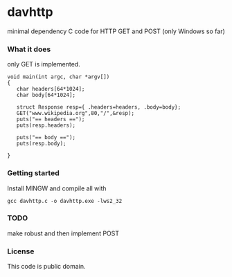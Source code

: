 # davhttp
minimal dependency C code for HTTP GET and POST (only Windows so far)

### What it does 
only GET is implemented.

    void main(int argc, char *argv[])
    {
       char headers[64*1024];
       char body[64*1024];
    
       struct Response resp={ .headers=headers, .body=body};
       GET("www.wikipedia.org",80,"/",&resp);
       puts("== headers ==");
       puts(resp.headers);
    
       puts("== body ==");
       puts(resp.body);
    
    }

### Getting started
Install MINGW and compile all with

    gcc davhttp.c -o davhttp.exe -lws2_32

### TODO 
make robust and then implement POST

### License
This code is public domain.

